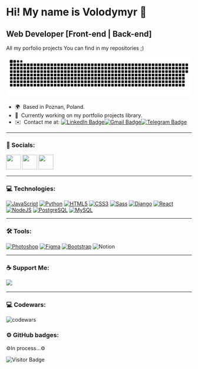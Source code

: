 Hi! My name is Volodymyr 👋
=========================================================================================================

Web Developer \[Front-end | Back-end\]
--------------------------------------

All my porfolio projects You can find in my repositories ;)

<p align="center">
 <img width="600" src="assets/github-snake.svg" alt="Snake"/>
</p>

* 🌍  Based in Poznan, Poland.
* 🤝  Currently working on my portfolio projects library.
* ✉️  Contact me at: [![LinkedIn Badge](https://img.shields.io/badge/-LinkedIn-blue?style=flat&logo=LinkedIn&logoColor=white)](https://www.linkedin.com/in/volodymyr-filon)[![Gmail Badge](https://img.shields.io/badge/-Gmail-red?style=flat&logo=Gmail&logoColor=white)](mailto:volodymyrfilon1312@gmail.com)[![Telegram Badge](https://img.shields.io/badge/-volodymyrfilon-blue?style=flat&logo=Telegram&logoColor=white)](https://t.me/wlodeeek1312)


---
### 🤝 Socials:
<p align="left"> <a href="https://discord.com/users/BALDEJ#440" target="_blank" rel="noreferrer"><img src="https://raw.githubusercontent.com/danielcranney/readme-generator/main/public/icons/socials/discord.svg" width=40" height=40" /></a> <a href="https://www.github.com/volodymyrfilon" target="_blank" rel="noreferrer"><img src="https://raw.githubusercontent.com/danielcranney/readme-generator/main/public/icons/socials/github.svg" width=40" height=40" /></a> <a href="https://www.linkedin.com/in/volodymyr-filon" target="_blank" rel="noreferrer"><img src="https://raw.githubusercontent.com/danielcranney/readme-generator/main/public/icons/socials/linkedin.svg" width=40" height=40" /></a></p>


---
### 💻 Technologies:
<p align="left">
<a href="https://developer.mozilla.org/en-US/docs/Web/JavaScript" target="_blank" rel="noreferrer"><img src="https://raw.githubusercontent.com/danielcranney/readme-generator/main/public/icons/skills/javascript-colored.svg" width=40" height=40" alt="JavaScript" /></a>
<a href="https://www.python.org/" target="_blank" rel="noreferrer"><img src="https://raw.githubusercontent.com/danielcranney/readme-generator/main/public/icons/skills/python-colored.svg" width=40" height=40" alt="Python" /></a>
<a href="https://developer.mozilla.org/en-US/docs/Glossary/HTML5" target="_blank" rel="noreferrer"><img src="https://raw.githubusercontent.com/danielcranney/readme-generator/main/public/icons/skills/html5-colored.svg" width=40" height=40" alt="HTML5" /></a>
<a href="https://www.w3.org/TR/CSS/#css" target="_blank" rel="noreferrer"><img src="https://raw.githubusercontent.com/danielcranney/readme-generator/main/public/icons/skills/css3-colored.svg" width=40" height=40" alt="CSS3" /></a>
<a href="https://sass-lang.com/" target="_blank" rel="noreferrer"><img src="https://raw.githubusercontent.com/danielcranney/readme-generator/main/public/icons/skills/sass-colored.svg" width=40" height=40" alt="Sass" /></a>
<a href="https://www.djangoproject.com/" target="_blank" rel="noreferrer"><img src="https://raw.githubusercontent.com/danielcranney/readme-generator/main/public/icons/skills/django-colored.svg" width=40" height=40" alt="Django" /></a>
<a href="https://reactjs.org/" target="_blank" rel="noreferrer"><img src="https://raw.githubusercontent.com/danielcranney/readme-generator/main/public/icons/skills/react-colored.svg" width=40" height=40" alt="React" /></a>
<a href="https://nodejs.org/en/" target="_blank" rel="noreferrer"><img src="https://raw.githubusercontent.com/danielcranney/readme-generator/main/public/icons/skills/nodejs-colored.svg" width=40" height=40" alt="NodeJS" /></a>
<a href="https://www.postgresql.org/" target="_blank" rel="noreferrer"><img src="https://raw.githubusercontent.com/danielcranney/readme-generator/main/public/icons/skills/postgresql-colored.svg" width=40" height=40" alt="PostgreSQL" /></a>
<a href="https://www.mysql.com/" target="_blank" rel="noreferrer"><img src="https://raw.githubusercontent.com/danielcranney/readme-generator/main/public/icons/skills/mysql-colored.svg" width=40" height=40" alt="MySQL" /></a>


---
### 🛠 Tools:
<p align="left">
<a href="https://www.adobe.com/uk/products/photoshop.html" target="_blank" rel="noreferrer"><img src="https://raw.githubusercontent.com/danielcranney/readme-generator/main/public/icons/skills/photoshop-colored.svg" width=40" height=40" alt="Photoshop" /></a>
<a href="https://www.figma.com/" target="_blank" rel="noreferrer"><img src="https://raw.githubusercontent.com/danielcranney/readme-generator/main/public/icons/skills/figma-colored.svg" width=40" height=40" alt="Figma" /></a>
<a href="https://getbootstrap.com/" target="_blank" rel="noreferrer"><img src="https://raw.githubusercontent.com/danielcranney/readme-generator/main/public/icons/skills/bootstrap-colored.svg" width=40" height=40" alt="Bootstrap" /></a>
<img src="https://upload.wikimedia.org/wikipedia/commons/e/e9/Notion-logo.svg" title="Notion" alt="Notion" width="40" height="40"/>&nbsp;


---
### ☕ Support Me:

<a href="https://www.buymeacoffee.com/volodymyr26"><img src="https://cdn.buymeacoffee.com/buttons/v2/default-yellow.png" width="200" /></a>


---
### 💻 Codewars:
![codewars](https://www.codewars.com/users/VolodymyrFilon/badges/large)

### ⚙️ GitHub badges:
⚙️In process...⚙️
<!-- 
<a href="https://github.com/volodymyrfilon" align="left"><img src="https://github-readme-stats.vercel.app/api/top-langs/?username=volodymyrfilon&langs_count=10&title_color=14b8a6&text_color=ffffff&icon_color=ffffff&bg_color=000000&hide_border=true&locale=en&custom_title=Top%20%Languages" alt="Top Languages" /></a> 
-->

![Visitor Badge](https://visitor-badge.laobi.icu/badge?page_id=volodymyrfilon)
